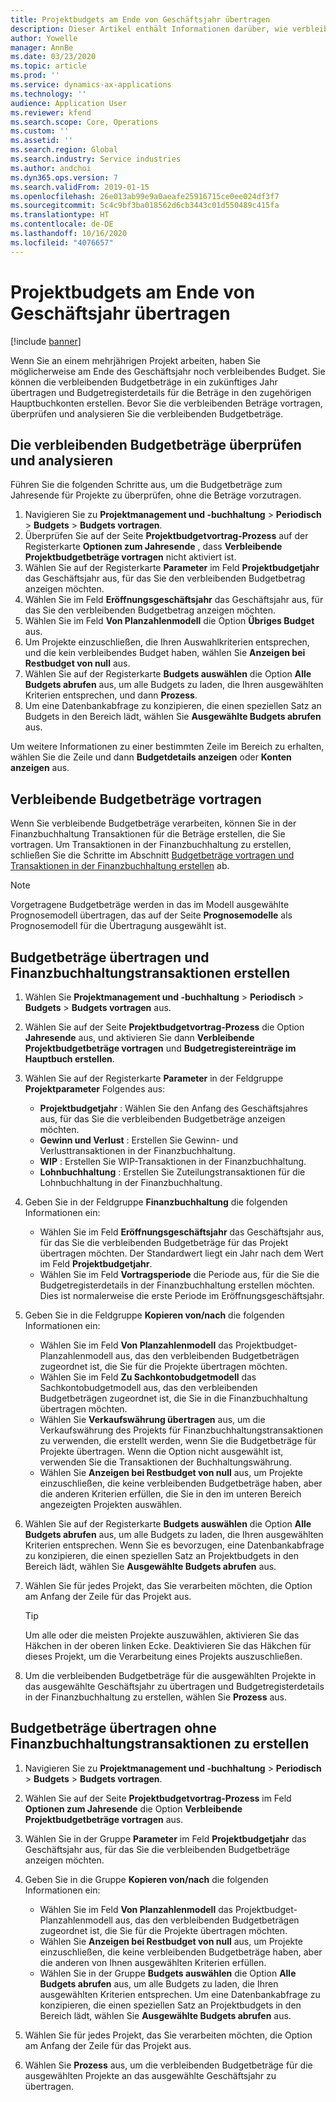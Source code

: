 ```yaml
---
title: Projektbudgets am Ende von Geschäftsjahr übertragen
description: Dieser Artikel enthält Informationen darüber, wie verbleibende Budgetbeträge auf zukünftige Jahre übertragen und Details zum Budgetregister erstellt werden können.
author: Yowelle
manager: AnnBe
ms.date: 03/23/2020
ms.topic: article
ms.prod: ''
ms.service: dynamics-ax-applications
ms.technology: ''
audience: Application User
ms.reviewer: kfend
ms.search.scope: Core, Operations
ms.custom: ''
ms.assetid: ''
ms.search.region: Global
ms.search.industry: Service industries
ms.author: andchoi
ms.dyn365.ops.version: 7
ms.search.validFrom: 2019-01-15
ms.openlocfilehash: 26e013ab99e9a0aeafe25916715ce0ee024df3f7
ms.sourcegitcommit: 5c4c9bf3ba018562d6cb3443c01d550489c415fa
ms.translationtype: HT
ms.contentlocale: de-DE
ms.lasthandoff: 10/16/2020
ms.locfileid: "4076657"
---
```

# <a name="transfer-project-budgets-at-fiscal-year-end"></a>Projektbudgets am Ende von Geschäftsjahr übertragen

[!include [banner](../includes/banner.md)]

Wenn Sie an einem mehrjährigen Projekt arbeiten, haben Sie möglicherweise am Ende des Geschäftsjahr noch verbleibendes Budget. Sie können die verbleibenden Budgetbeträge in ein zukünftiges Jahr übertragen und Budgetregisterdetails für die Beträge in den zugehörigen Hauptbuchkonten erstellen. Bevor Sie die verbleibenden Beträge vortragen, überprüfen und analysieren Sie die verbleibenden Budgetbeträge.

## <a name="review-and-analyze-remaining-budget-amounts"></a>Die verbleibenden Budgetbeträge überprüfen und analysieren

Führen Sie die folgenden Schritte aus, um die Budgetbeträge zum Jahresende für Projekte zu überprüfen, ohne die Beträge vorzutragen.

1. Navigieren Sie zu **Projektmanagement und -buchhaltung** > **Periodisch** > **Budgets** > **Budgets vortragen**. 
2. Überprüfen Sie auf der Seite **Projektbudgetvortrag-Prozess** auf der Registerkarte **Optionen zum Jahresende** , dass **Verbleibende Projektbudgetbeträge vortragen** nicht aktiviert ist.
3. Wählen Sie auf der Registerkarte **Parameter** im Feld **Projektbudgetjahr** das Geschäftsjahr aus, für das Sie den verbleibenden Budgetbetrag anzeigen möchten. 
4. Wählen Sie im Feld **Eröffnungsgeschäftsjahr** das Geschäftsjahr aus, für das Sie den verbleibenden Budgetbetrag anzeigen möchten. 
5. Wählen Sie im Feld **Von Planzahlenmodell** die Option **Übriges Budget** aus. 
6. Um Projekte einzuschließen, die Ihren Auswahlkriterien entsprechen, und die kein verbleibendes Budget haben, wählen Sie **Anzeigen bei Restbudget von null** aus.  
7. Wählen Sie auf der Registerkarte **Budgets auswählen** die Option **Alle Budgets abrufen** aus, um alle Budgets zu laden, die Ihren ausgewählten Kriterien entsprechen, und dann **Prozess**. 
8. Um eine Datenbankabfrage zu konzipieren, die einen speziellen Satz an Budgets in den Bereich lädt, wählen Sie **Ausgewählte Budgets abrufen** aus.

Um weitere Informationen zu einer bestimmten Zeile im Bereich zu erhalten, wählen Sie die Zeile und dann **Budgetdetails anzeigen** oder **Konten anzeigen** aus.

## <a name="carry-forward-remaining-budget-amounts"></a>Verbleibende Budgetbeträge vortragen 

Wenn Sie verbleibende Budgetbeträge verarbeiten, können Sie in der Finanzbuchhaltung Transaktionen für die Beträge erstellen, die Sie vortragen. Um Transaktionen in der Finanzbuchhaltung zu erstellen, schließen Sie die Schritte im Abschnitt [Budgetbeträge vortragen und Transaktionen in der Finanzbuchhaltung erstellen](#carry-forward) ab. 

> [!NOTE]
> Vorgetragene Budgetbeträge werden in das im Modell ausgewählte Prognosemodell übertragen, das auf der Seite **Prognosemodelle** als Prognosemodell für die Übertragung ausgewählt ist.  

## <a name="carry-forward-budget-amounts-and-create-general-ledger-transactions"></a><a name="carry-forward"></a>Budgetbeträge übertragen und Finanzbuchhaltungstransaktionen erstellen

1.  Wählen Sie **Projektmanagement und -buchhaltung** > **Periodisch** > **Budgets** > **Budgets vortragen** aus. 
2. Wählen Sie auf der Seite **Projektbudgetvortrag-Prozess** die Option **Jahresende** aus, und aktivieren Sie dann **Verbleibende Projektbudgetbeträge vortragen** und **Budgetregistereinträge im Hauptbuch erstellen**. 
3. Wählen Sie auf der Registerkarte **Parameter** in der Feldgruppe **Projektparameter** Folgendes aus:

   - **Projektbudgetjahr** : Wählen Sie den Anfang des Geschäftsjahres aus, für das Sie die verbleibenden Budgetbeträge anzeigen möchten. 
   - **Gewinn und Verlust** : Erstellen Sie Gewinn- und Verlusttransaktionen in der Finanzbuchhaltung. 
   -  **WIP** : Erstellen Sie WIP-Transaktionen in der Finanzbuchhaltung.
   -  **Lohnbuchhaltung** : Erstellen Sie Zuteilungstransaktionen für die Lohnbuchhaltung in der Finanzbuchhaltung. 

5. Geben Sie in der Feldgruppe **Finanzbuchhaltung** die folgenden Informationen ein: 

   - Wählen Sie im Feld **Eröffnungsgeschäftsjahr** das Geschäftsjahr aus, für das Sie die verbleibenden Budgetbeträge für das Projekt übertragen möchten. Der Standardwert liegt ein Jahr nach dem Wert im Feld **Projektbudgetjahr**.
   -  Wählen Sie im Feld **Vortragsperiode** die Periode aus, für die Sie die Budgetregisterdetails in der Finanzbuchhaltung erstellen möchten. Dies ist normalerweise die erste Periode im Eröffnungsgeschäftsjahr.

6. Geben Sie in die Feldgruppe **Kopieren von/nach** die folgenden Informationen ein:

   - Wählen Sie im Feld **Von Planzahlenmodell** das Projektbudget-Planzahlenmodell aus, das den verbleibenden Budgetbeträgen zugeordnet ist, die Sie für die Projekte übertragen möchten. 
   - Wählen Sie im Feld **Zu Sachkontobudgetmodell** das Sachkontobudgetmodell aus, das den verbleibenden Budgetbeträgen zugeordnet ist, die Sie in die Finanzbuchhaltung übertragen möchten. 
   -  Wählen Sie **Verkaufswährung übertragen** aus, um die Verkaufswährung des Projekts für Finanzbuchhaltungstransaktionen zu verwenden, die erstellt werden, wenn Sie die Budgetbeträge für Projekte übertragen. Wenn die Option nicht ausgewählt ist, verwenden Sie die Transaktionen der Buchhaltungswährung. 
   -  Wählen Sie **Anzeigen bei Restbudget von null** aus, um Projekte einzuschließen, die keine verbleibenden Budgetbeträge haben, aber die anderen Kriterien erfüllen, die Sie in den im unteren Bereich angezeigten Projekten auswählen.

7. Wählen Sie auf der Registerkarte **Budgets auswählen** die Option **Alle Budgets abrufen** aus, um alle Budgets zu laden, die Ihren ausgewählten Kriterien entsprechen. Wenn Sie es bevorzugen, eine Datenbankabfrage zu konzipieren, die einen speziellen Satz an Projektbudgets in den Bereich lädt, wählen Sie **Ausgewählte Budgets abrufen** aus.
8. Wählen Sie für jedes Projekt, das Sie verarbeiten möchten, die Option am Anfang der Zeile für das Projekt aus.

    > [!TIP]
    > Um alle oder die meisten Projekte auszuwählen, aktivieren Sie das Häkchen in der oberen linken Ecke. Deaktivieren Sie das Häkchen für dieses Projekt, um die Verarbeitung eines Projekts auszuschließen.

9. Um die verbleibenden Budgetbeträge für die ausgewählten Projekte in das ausgewählte Geschäftsjahr zu übertragen und Budgetregisterdetails in der Finanzbuchhaltung zu erstellen, wählen Sie **Prozess** aus.

## <a name="carry-forward-budget-amounts-without-creating-general-ledger-transactions"></a>Budgetbeträge übertragen ohne Finanzbuchhaltungstransaktionen zu erstellen

1. Navigieren Sie zu **Projektmanagement und -buchhaltung** > **Periodisch** > **Budgets** > **Budgets vortragen**.
2. Wählen Sie auf der Seite **Projektbudgetvortrag-Prozess** im Feld **Optionen zum Jahresende** die Option **Verbleibende Projektbudgetbeträge vortragen** aus.
3. Wählen Sie in der Gruppe **Parameter** im Feld **Projektbudgetjahr** das Geschäftsjahr aus, für das Sie die verbleibenden Budgetbeträge anzeigen möchten.
4. Geben Sie in die Gruppe **Kopieren von/nach** die folgenden Informationen ein:

   - Wählen Sie im Feld **Von Planzahlenmodell** das Projektbudget-Planzahlenmodell aus, das den verbleibenden Budgetbeträgen zugeordnet ist, die Sie für die Projekte übertragen möchten. 
   - Wählen Sie **Anzeigen bei Restbudget von null** aus, um Projekte einzuschließen, die keine verbleibenden Budgetbeträge haben, aber die anderen von Ihnen ausgewählten Kriterien erfüllen.
   - Wählen Sie in der Gruppe **Budgets auswählen** die Option **Alle Budgets abrufen** aus, um alle Budgets zu laden, die Ihren ausgewählten Kriterien entsprechen. Um eine Datenbankabfrage zu konzipieren, die einen speziellen Satz an Projektbudgets in den Bereich lädt, wählen Sie **Ausgewählte Budgets abrufen** aus.

5. Wählen Sie für jedes Projekt, das Sie verarbeiten möchten, die Option am Anfang der Zeile für das Projekt aus. 
6. Wählen Sie **Prozess** aus, um die verbleibenden Budgetbeträge für die ausgewählten Projekte an das ausgewählte Geschäftsjahr zu übertragen.

